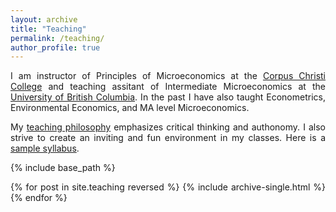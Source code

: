 ```yaml
---
layout: archive
title: "Teaching"
permalink: /teaching/
author_profile: true
---
```

<style>body {text-align: justify}</style>



I am instructor of Principles of Microeconomics at the [Corpus Christi College](https://corpuschristi.ca/) and teaching assitant of Intermediate Microeconomics at the [University of British Columbia](https://economics.ubc.ca/). In the past I have also taught Econometrics, Environmental Economics, and MA level Microeconomics.

My [teaching philosophy](/files/teaching_statement2.pdf) emphasizes critical thinking and authonomy. I also strive to create an inviting and fun environment in my classes. Here is a [sample syllabus](/files/syllabus.pdf).

<style>body {text-align: justify}</style>



{% include base_path %}

{% for post in site.teaching reversed %}
  {% include archive-single.html %}
{% endfor %}
